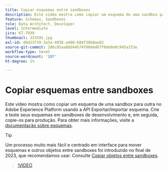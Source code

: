 ```yaml
---
title: Copiar esquemas entre sandboxes
description: Este vídeo mostra como copiar um esquema de uma sandbox para outra no Adobe Experience Platform usando a API Exportar/Importar esquema.
feature: Schemas, Sandboxes
role: Data Architect, Developer
level: Intermediate
jira: KT-7939
thumbnail: 333592.jpg
exl-id: d0d23739-3a3a-4938-a400-684f36b0ae82
source-git-commit: 286c85aa88d44574f00ded67f0de8e0c945a153e
workflow-type: tm+mt
source-wordcount: '107'
ht-degree: 1%

---
```


# Copiar esquemas entre sandboxes

Este vídeo mostra como copiar um esquema de uma sandbox para outra no Adobe Experience Platform usando a API Exportar/Importar esquema. Crie e teste seus esquemas em sandboxes de desenvolvimento e, em seguida, copie-os para produção. Para obter mais informações, visite a [documentação sobre esquemas](https://experienceleague.adobe.com/docs/experience-platform/xdm/home.html?lang=pt-BR).

>[!TIP]
>
>Um processo muito mais fácil e centrado em interface para mover esquemas e outros objetos entre sandboxes foi introduzido no final de 2023, que recomendamos usar. Consulte [Copiar objetos entre sandboxes](https://experienceleague.adobe.com/docs/platform-learn/tutorials/admin/copy-objects-between-sandboxes.html?lang=pt-BR).

>[!VIDEO](https://video.tv.adobe.com/v/3413599?learn=on&enablevpops&captions=por_br)

